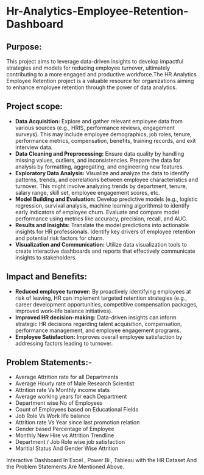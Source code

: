 # Hr-Analytics-Employee-Retention-Dashboard

## Purpose: 
This project aims to leverage data-driven insights to develop impactful strategies and models for reducing employee turnover, ultimately contributing to a more engaged and productive workforce.The HR Analytics Employee Retention project is a valuable resource for organizations aiming to enhance employee retention through the power of data analytics. 

## Project scope:

* **Data Acquisition:** Explore and gather relevant employee data from various sources (e.g., HRIS, performance reviews, engagement surveys). This may include employee demographics, job roles, tenure, performance metrics, compensation, benefits, training records, and exit interview data.
* **Data Cleaning and Preprocessing:** Ensure data quality by handling missing values, outliers, and inconsistencies. Prepare the data for analysis by formatting, aggregating, and engineering new features.
* **Exploratory Data Analysis:** Visualize and analyze the data to identify patterns, trends, and correlations between employee characteristics and turnover. This might involve analyzing trends by department, tenure, salary range, skill set, employee engagement scores, etc.
* **Model Building and Evaluation:** Develop predictive models (e.g., logistic regression, survival analysis, machine learning algorithms) to identify early indicators of employee churn. Evaluate and compare model performance using metrics like accuracy, precision, recall, and AUC.
* **Results and Insights:** Translate the model predictions into actionable insights for HR professionals. Identify key drivers of employee retention and potential risk factors for churn.
* **Visualization and Communication:** Utilize data visualization tools to create interactive dashboards and reports that effectively communicate insights to stakeholders.


## Impact and Benefits:

* **Reduced employee turnover:** By proactively identifying employees at risk of leaving, HR can implement targeted retention strategies (e.g., career development opportunities, competitive compensation packages, improved work-life balance initiatives).
* **Improved HR decision-making:** Data-driven insights can inform strategic HR decisions regarding talent acquisition, compensation, performance management, and employee engagement programs.
* **Employee Satisfaction:** Improves overall employee satisfaction by addressing factors leading to turnover.

## Problem Statements:-

- Average Attrition rate for all Departments 
- Average Hourly rate of Male Research Scientist
- Attrition rate Vs Monthly income stats
- Average working years for each Department
- Department wise No of Employees 
- Count of Employees based on Educational Fields
- Job Role Vs Work life balance
- Attrition rate Vs Year since last promotion relation
- Gender based Percentage of Employee
- Monthly New Hire vs Attrition Trendline
- Department / Job Role wise job satisfaction
- Maritial Status And Gender Wise Attrition

Interactive Dashboard In Excel , Power Bi , Tableau with the HR Dataset And the Problem Statements Are Mentioned Above.
